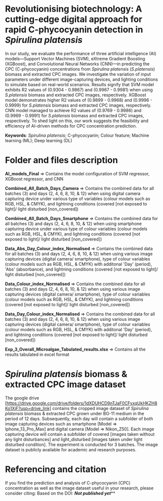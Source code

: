 # Revolutionising biotechnology: A cutting-edge digital approach for rapid C-phycocyanin detection in _Spirulina platensis_

In our study, we evaluate the performance of three artificial intelligence (AI) models—Support Vector Machines (SVM), eXtreme Gradient Boosting (XGBoost), and Convolutional Neural Networks (CNN)—in predicting the CPC (C-phycocyanin) concentrations from _Spirulina platensis_ (_S.platensis_) biomass and extracted CPC images. We investigate the variation of input parameters under different image-capturing devices, and lighting conditions to simulate based on real-world scenarios. Results signify that SVM model exhibits R2 values of (0.9304 - 0.9867) and (0.9967 - 0.9981) when using _S.platensis_ biomass and extracted CPC images, respectively. XGBoost model demonstrates higher R2 values of (0.9899 - 0.9968) and (0.9996 - 0.9999) for _S.platensis_ biomass and extracted CPC images, respectively. CNN model managed to achieve R2 values of (0.9769 - 0.9986) and (0.9969 - 0.9991) for _S.platensis_ biomass and extracted CPC images, respectively. To shed light on this, our work suggests the feasibility and efficiency of AI-driven methods for CPC concentration prediction.

**Keywords**: _Spirulina platensis_; C-phycocyanin; Colour feature; Machine learning (ML); Deep learning (DL)

# Folder and files description

**AI_models_Final** => Contains the model configuration of SVM regressor, XGBoost regressor, and CNN

**Combined_All_Batch_Days_Camera** => Contains the combined data for all batches (3) and days (2, 4, 6, 8, 10, & 12) when using digital camera capturing device under various type of variables (colour models such as RGB, HSL, & CMYK), and lightning conditions (covered [not exposed to light]/ light disturbed [non_covered])

**Combined_All_Batch_Days_Smartphone** => Contains the combined data for all batches (3) and days (2, 4, 6, 8, 10, & 12) when using smartphone capturing device under various type of colour variables (colour models such as RGB, HSL, & CMYK), and lightning conditions (covered [not exposed to light]/ light disturbed [non_covered])

**Data_Abs_Day_Colour_index_Normalised** => Contains the combined data for all batches (3) and days (2, 4, 6, 8, 10, & 12) when using various image capturing devices (digital camera/ smartphone), type of colour variables (colour models such as RGB, HSL, & CMYK) with additonal 'Day' (period),  'Abs' (absorbance), and lightning conditions (covered [not exposed to light]/ light disturbed [non_covered])

**Data_Colour_index_Normalised** => Contains the combined data for all batches (3) and days (2, 4, 6, 8, 10, & 12) when using various image capturing devices (digital camera/ smartphone), type of colour variables (colour models such as RGB, HSL, & CMYK), and lightning conditions (covered [not exposed to light]/ light disturbed [non_covered])

**Data_Day_Colour_index_Normalised** => Contains the combined data for all batches (3) and days (2, 4, 6, 8, 10, & 12) when using various image capturing devices (digital camera/ smartphone), type of colour variables (colour models such as RGB, HSL, & CMYK) with additonal 'Day' (period), and lightning conditions (covered [not exposed to light]/ light disturbed [non_covered])

**Exp_3_Overall_Microalgae_Tabulated_results.xlsx** => Contains all the results tabulated in excel format

# _Spirulina platensis_ biomass & extracted CPC image dataset
The google drive [https://drive.google.com/drive/folders/1dXDUHCD9nTJaF0CFyxqUkHKZH8Ko1XjF?usp=drive_link] contains the cropped image dataset of _Spirulina platensis_ biomass & extracted CPC grown under BG-11 medium in the period of 12 days. Subsequently, each day will contain a subfolder of both image capturing devices such as smartphone [Model => Iphone_13_Pro_Max] and digital camera [Model => Nikon_Z50]. Each image capturing device will contain a subfolder of covered [images taken without any light disturbances] and light_disturbed [images taken under light disturbed condition]. The experiment is conducted for 3 batches. The image dataset is publicly available for academic and research purposes.

# Referencing and citation
If you find the prediction and analysis of C-phycocyanin (CPC) concentration as well as the image dataset useful in your research, please consider citing: Based on the DOI: *********Not published yet***********
